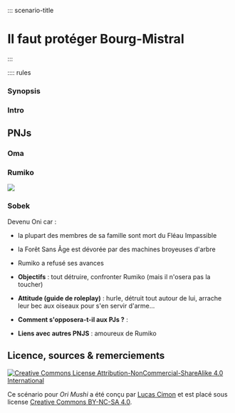 ::: scenario-title
# Il faut protéger Bourg-Mistral
:::

:::: rules

### Synopsis
  
### Intro

<!-- img src="unused-cc-imgs/dwarf_musket_by_davidhueso_cc-by-nc-noBg.png" class="size10" -->


## PNJs

### Oma
<!-- img src="inspis/Mononoke-Hii-sama-01.jpg" class="size16" -->

### Rumiko
<img src="cc-imgs/oc_naruto_by_whiterabbit20_cc-by.png" class="size25">

### Sobek
Devenu Oni car :
* la plupart des membres de sa famille sont mort du Fléau Impassible
* la Forêt Sans Âge est dévorée par des machines broyeuses d'arbre
* Rumiko a refusé ses avances

* **Objectifs** : tout détruire, confronter Rumiko (mais il n'osera pas la toucher)
* **Attitude (guide de roleplay)** : hurle, détruit tout autour de lui, arrache leur bec aux oiseaux pour s'en servir d'arme...
* **Comment s'opposera-t-il aux PJs ?** :
* **Liens avec autres PNJS** : amoureux de Rumiko


## Licence, sources & remerciements
<a class="float-left" rel="license" href="http://creativecommons.org/licenses/by-nc-sa/4.0/"><img alt="Creative Commons License Attribution-NonCommercial-ShareAlike 4.0 International" style="border-width:0" src="https://i.creativecommons.org/l/by-nc-sa/4.0/88x31.png"></a>

Ce scénario pour _Ori Mushi_ a été conçu par [Lucas Cimon](https://chezsoi.org/lucas/blog/) et est placé sous license <a rel="license" href="http://creativecommons.org/licenses/by-nc-sa/4.0/">Creative Commons BY-NC-SA 4.0</a>.
